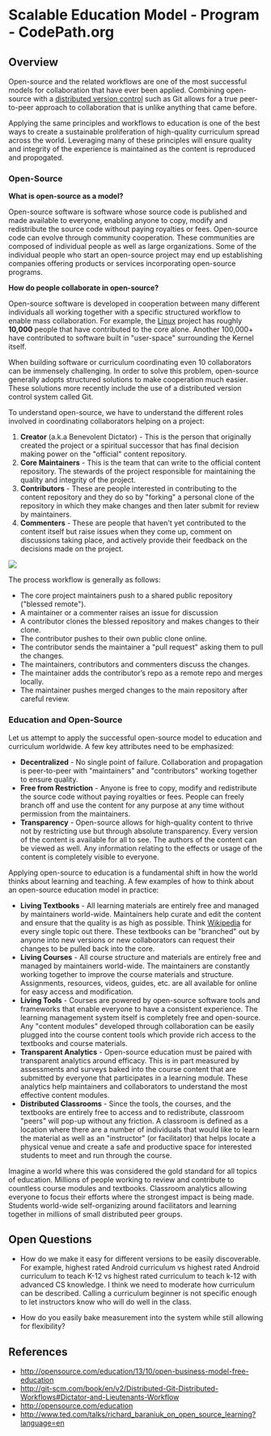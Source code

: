 # Scalable Education Model - Program - CodePath.org

## Overview

Open-source and the related workflows are one of the most successful models for collaboration that have ever been applied. Combining open-source with a [distributed version control](http://en.wikipedia.org/wiki/Distributed_revision_control) such as Git allows for a true peer-to-peer approach to collaboration that is unlike anything that came before.

Applying the same principles and workflows to education is one of the best ways to create a sustainable proliferation of high-quality curriculum spread across the world. Leveraging many of these principles will ensure quality and integrity of the experience is maintained as the content is reproduced and propogated.

### Open-Source

**What is open-source as a model?**

Open-source software is software whose source code is published and made available to everyone, enabling anyone to copy, modify and redistribute the source code without paying royalties or fees. Open-source code can evolve through community cooperation. These communities are composed of individual people as well as large organizations. Some of the individual people who start an open-source project may end up establishing companies offering products or services incorporating open-source programs.

**How do people collaborate in open-source?**

Open-source software is developed in cooperation between many different individuals all working together with a specific structured workflow to enable mass collaboration. For example, the [Linux](http://www.linux.com/) project has roughly **10,000** people that have contributed to the core alone. Another 100,000+ have contributed to software built in "user-space" surrounding the Kernel itself.

When building software or curriculum coordinating even 10 collaborators can be immensely challenging. In order to solve this problem, open-source generally adopts structured solutions to make cooperation much easier. These solutions more recently include the use of a distributed version control system called Git.

To understand open-source, we have to understand the different roles involved in coordinating collaborators helping on a project:

1. **Creator** (a.k.a Benevolent Dictator) - This is the person that originally created the project or a spiritual successor that has final decision making power on the "official" content repository.
2. **Core Maintainers** - This is the team that can write to the official content repository. The stewards of the project responsible for maintaining the quality and integrity of the project.
3. **Contributors** - These are people interested in contributing to the content repository and they do so by "forking" a personal clone of the repository in which they make changes and then later submit for review by maintainers.
4. **Commenters** - These are people that haven't yet contributed to the content itself but raise issues when they come up, comment on discussions taking place, and actively provide their feedback on the decisions made on the project.

<img src="http://git-scm.com/book/en/v2/book/05-distributed-git/images/integration-manager.png" />

The process workflow is generally as follows:

 * The core project maintainers push to a shared public repository ("blessed remote").
 * A maintainer or a commenter raises an issue for discussion
 * A contributor clones the blessed repository and makes changes to their clone.
 * The contributor pushes to their own public clone online.
 * The contributor sends the maintainer a "pull request" asking them to pull the changes.
 * The maintainers, contributors and commenters discuss the changes.
 * The maintainer adds the contributor’s repo as a remote repo and merges locally.
 * The maintainer pushes merged changes to the main repository after careful review. 

### Education and Open-Source

Let us attempt to apply the successful open-source model to education and curriculum worldwide. A few key attributes need to be emphasized:

 * **Decentralized** - No single point of failure. Collaboration and propagation is peer-to-peer with "maintainers" and "contributors" working together to ensure quality.
 * **Free from Restriction** - Anyone is free to copy, modify and redistribute the source code without paying royalties or fees. People can freely branch off and use the content for any purpose at any time without permission from the maintainers.
 * **Transparency** - Open-source allows for high-quality content to thrive not by restricting use but through absolute transparency. Every version of the content is available for all to see. The authors of the content can be viewed as well. Any information relating to the effects or usage of the content is completely visible to everyone.

Applying open-source to education is a fundamental shift in how the world thinks about learning and teaching. A few examples of how to think about an open-source education model in practice:

 * **Living Textbooks** - All learning materials are entirely free and managed by maintainers world-wide. Maintainers help curate and edit the content and ensure that the quality is as high as possible. Think [Wikipedia](https://en.wikipedia.org/wiki/Main_Page) for every single topic out there. These textbooks can be "branched" out by anyone into new versions or new collaborators can request their changes to be pulled back into the core.
 * **Living Courses** - All course structure and materials are entirely free and managed by maintainers world-wide. The maintainers are constantly working together to improve the course materials and structure. Assignments, resources, videos, guides, etc. are all available for online for easy access and modification. 
 * **Living Tools** - Courses are powered by open-source software tools and frameworks that enable everyone to have a consistent experience. The learning management system itself is completely free and open-source. Any "content modules" developed through collaboration can be easily plugged into the course content tools which provide rich access to the textbooks and course materials.
 * **Transparent Analytics** - Open-source education must be paired with transparent analytics around efficacy. This is in part measured by assessments and surveys baked into the course content that are submitted by everyone that participates in a learning module. These analytics help maintainers and collaborators to understand the most effective content modules.
 * **Distributed Classrooms** - Since the tools, the courses, and the textbooks are entirely free to access and to redistribute, classroom "peers" will pop-up without any friction. A classroom is defined as a location where there are a number of individuals that would like to learn the material as well as an "instructor" (or facilitator) that helps locate a physical venue and create a safe and productive space for interested students to meet and run through the course.

Imagine a world where this was considered the gold standard for all topics of education. Millions of people working to review and contribute to countless course modules and textbooks. Classroom analytics allowing everyone to focus their efforts where the strongest impact is being made. Students world-wide self-organizing around facilitators and learning together in millions of small distributed peer groups.

## Open Questions

* How do we make it easy for different versions to be easily discoverable. For example, highest rated Android curriculum vs highest rated Android curriculum to teach K-12 vs highest rated curriculum to teach k-12 with advanced CS knowledge. I think we need to moderate how curriculum can be described. Calling a curriculum beginner is not specific enough to let instructors know who will do well in the class. 

* How do you easily bake measurement into the system while still allowing for flexibility?

## References

* <http://opensource.com/education/13/10/open-business-model-free-education>
* <http://git-scm.com/book/en/v2/Distributed-Git-Distributed-Workflows#Dictator-and-Lieutenants-Workflow>
* <http://opensource.com/education>
* <http://www.ted.com/talks/richard_baraniuk_on_open_source_learning?language=en>
